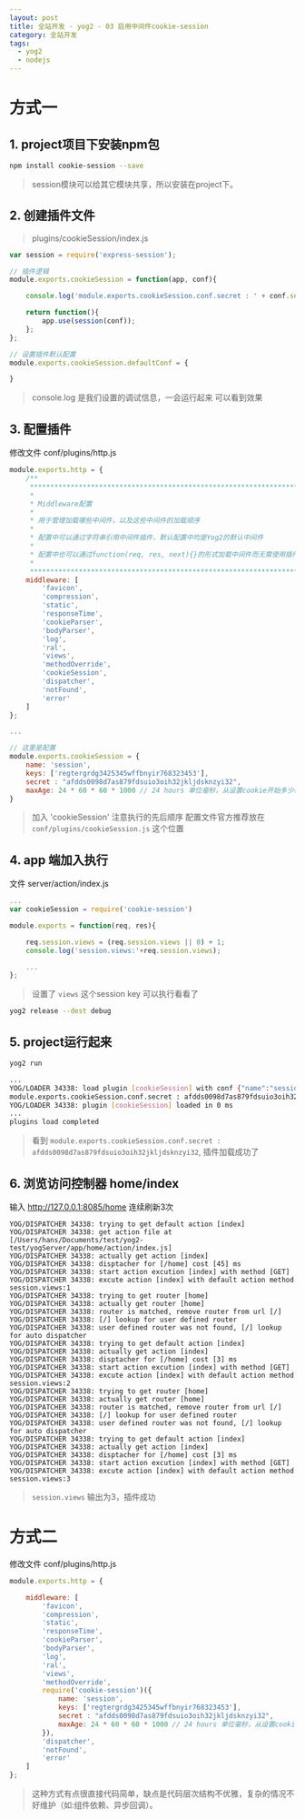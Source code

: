 ```yaml
---
layout: post
title: 全站开发 - yog2 - 03 启用中间件cookie-session
category: 全站开发
tags:
  - yog2
  - nodejs
---
```


# 方式一

## 1. project项目下安装npm包

```bash
npm install cookie-session --save
```

> session模块可以给其它模块共享，所以安装在project下。

## 2. 创建插件文件

> plugins/cookieSession/index.js

```javascript
var session = require('express-session');

// 插件逻辑
module.exports.cookieSession = function(app, conf){

    console.log('module.exports.cookieSession.conf.secret : ' + conf.secret);

    return function(){
        app.use(session(conf));
    };
};

// 设置插件默认配置
module.exports.cookieSession.defaultConf = {

}
```

> console.log 是我们设置的调试信息，一会运行起来 可以看到效果

## 3. 配置插件

修改文件 conf/plugins/http.js

```javascript
module.exports.http = {
    /**
     **************************************************************************
     *
     * Middleware配置
     *
     * 用于管理加载哪些中间件，以及这些中间件的加载顺序
     *
     * 配置中可以通过字符串引用中间件插件，默认配置中均是Yog2的默认中间件
     *
     * 配置中也可以通过function(req, res, next){}的形式加载中间件而无需使用插件管理
     *
     ***************************************************************************/
    middleware: [
        'favicon',
        'compression',
        'static',
        'responseTime',
        'cookieParser',
        'bodyParser',
        'log',
        'ral',
        'views',
        'methodOverride',
        'cookieSession',
        'dispatcher',
        'notFound',
        'error'
    ]
};

...

// 这里是配置
module.exports.cookieSession = {
    name: 'session',
    keys: ['regtergrdg3425345wffbnyir768323453'],
    secret : "afdds0098d7as879fdsuio3oih32jkljdsknzyi32",
    maxAge: 24 * 60 * 60 * 1000 // 24 hours 单位毫秒，从设置cookie开始多少毫秒失效
}

```

> 加入 'cookieSession'
> 注意执行的先后顺序
> 配置文件官方推荐放在 `conf/plugins/cookieSession.js` 这个位置

## 4. app 端加入执行

文件 server/action/index.js

```javascript
...
var cookieSession = require('cookie-session')

module.exports = function(req, res){

    req.session.views = (req.session.views || 0) + 1;
    console.log('session.views:'+req.session.views);

    ...
};
```

> 设置了 `views` 这个session key
> 可以执行看看了

```bash
yog2 release --dest debug
```

## 5. project运行起来

```bash
yog2 run

...
YOG/LOADER 34338: load plugin [cookieSession] with conf {"name":"session","keys":["regtergrdg3425345wffbnyir768323453"],"secret":"afdds0098d7as879fdsuio3oih32jkljdsknzyi32","maxAge":86400000}
module.exports.cookieSession.conf.secret : afdds0098d7as879fdsuio3oih32jkljdsknzyi32
YOG/LOADER 34338: plugin [cookieSession] loaded in 0 ms
...
plugins load completed
```

> 看到 `module.exports.cookieSession.conf.secret : afdds0098d7as879fdsuio3oih32jkljdsknzyi32`, 插件加载成功了

## 6. 浏览访问控制器 home/index

输入 http://127.0.0.1:8085/home
连续刷新3次

```
YOG/DISPATCHER 34338: trying to get default action [index]
YOG/DISPATCHER 34338: get action file at [/Users/hans/Documents/test/yog2-test/yogServer/app/home/action/index.js]
YOG/DISPATCHER 34338: actually get action [index]
YOG/DISPATCHER 34338: disptacher for [/home] cost [45] ms
YOG/DISPATCHER 34338: start action excution [index] with method [GET]
YOG/DISPATCHER 34338: excute action [index] with default action method
session.views:1
YOG/DISPATCHER 34338: trying to get router [home]
YOG/DISPATCHER 34338: actually get router [home]
YOG/DISPATCHER 34338: router is matched, remove router from url [/]
YOG/DISPATCHER 34338: [/] lookup for user defined router
YOG/DISPATCHER 34338: user defined router was not found, [/] lookup for auto dispatcher
YOG/DISPATCHER 34338: trying to get default action [index]
YOG/DISPATCHER 34338: actually get action [index]
YOG/DISPATCHER 34338: disptacher for [/home] cost [3] ms
YOG/DISPATCHER 34338: start action excution [index] with method [GET]
YOG/DISPATCHER 34338: excute action [index] with default action method
session.views:2
YOG/DISPATCHER 34338: trying to get router [home]
YOG/DISPATCHER 34338: actually get router [home]
YOG/DISPATCHER 34338: router is matched, remove router from url [/]
YOG/DISPATCHER 34338: [/] lookup for user defined router
YOG/DISPATCHER 34338: user defined router was not found, [/] lookup for auto dispatcher
YOG/DISPATCHER 34338: trying to get default action [index]
YOG/DISPATCHER 34338: actually get action [index]
YOG/DISPATCHER 34338: disptacher for [/home] cost [3] ms
YOG/DISPATCHER 34338: start action excution [index] with method [GET]
YOG/DISPATCHER 34338: excute action [index] with default action method
session.views:3
```

> `session.views` 输出为3，插件成功

# 方式二

修改文件 conf/plugins/http.js

```javascript
module.exports.http = {

    middleware: [
        'favicon',
        'compression',
        'static',
        'responseTime',
        'cookieParser',
        'bodyParser',
        'log',
        'ral',
        'views',
        'methodOverride',
        require('cookie-session')({
            name: 'session',
            keys: ['regtergrdg3425345wffbnyir768323453'],
            secret : "afdds0098d7as879fdsuio3oih32jkljdsknzyi32",
            maxAge: 24 * 60 * 60 * 1000 // 24 hours 单位毫秒，从设置cookie开始多少毫秒失效
        }),
        'dispatcher',
        'notFound',
        'error'
    ]
};

```

> 这种方式有点很直接代码简单，缺点是代码层次结构不优雅，复杂的情况不好维护（如:组件依赖、异步回调）。

